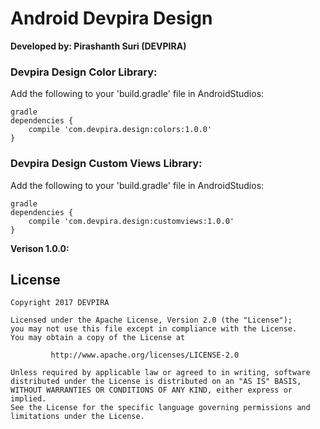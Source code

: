 # Android Devpira Design
<b>Developed by: Pirashanth Suri (DEVPIRA)</b>



<h3>Devpira Design Color Library:</h3>
Add the following to your 'build.gradle' file in AndroidStudios:

```
gradle
dependencies {
    compile 'com.devpira.design:colors:1.0.0'
}
```

<h3>Devpira Design Custom Views Library:</h3>
Add the following to your 'build.gradle' file in AndroidStudios:

```
gradle
dependencies {
    compile 'com.devpira.design:customviews:1.0.0'
}
```

<b>Verison 1.0.0:</b>

<h2>License</h2>

```
Copyright 2017 DEVPIRA

Licensed under the Apache License, Version 2.0 (the "License");
you may not use this file except in compliance with the License.
You may obtain a copy of the License at

         http://www.apache.org/licenses/LICENSE-2.0

Unless required by applicable law or agreed to in writing, software
distributed under the License is distributed on an "AS IS" BASIS,
WITHOUT WARRANTIES OR CONDITIONS OF ANY KIND, either express or implied.
See the License for the specific language governing permissions and
limitations under the License.